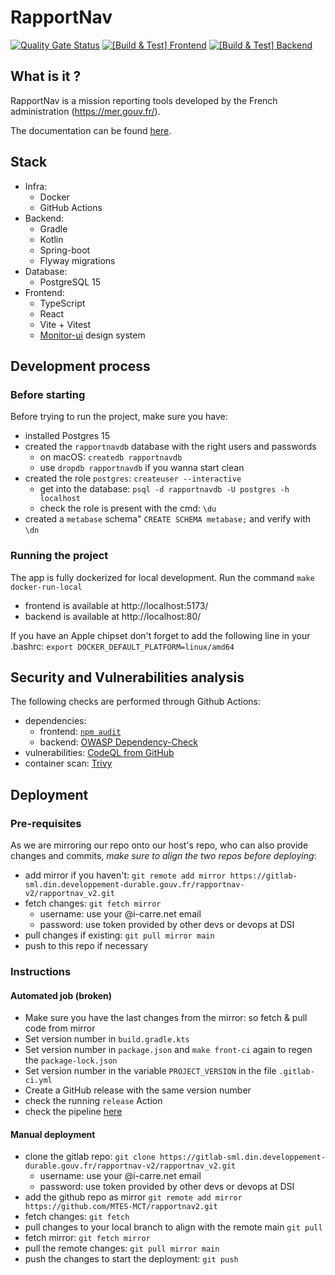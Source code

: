 # RapportNav

[![Quality Gate Status](https://sonarcloud.io/api/project_badges/measure?project=MTES-MCT_rapportnav2&metric=alert_status)](https://sonarcloud.io/summary/new_code?id=MTES-MCT_rapportnav2)
[![[Build & Test] Frontend](https://github.com/MTES-MCT/rapportnav2/actions/workflows/build-and-test-frontend.yml/badge.svg)](https://github.com/MTES-MCT/rapportnav2/actions/workflows/build-and-test-frontend.yml)
[![[Build & Test] Backend](https://github.com/MTES-MCT/rapportnav2/actions/workflows/build-and-test-backend.yml/badge.svg)](https://github.com/MTES-MCT/rapportnav2/actions/workflows/build-and-test-backend.yml)

## What is it ?

RapportNav is a mission reporting tools developed by the French administration (https://mer.gouv.fr/).

The documentation can be found [here](https://mtes-mct.github.io/rapportnav2/#/).

## Stack

- Infra:
  - Docker
  - GitHub Actions
- Backend:
  - Gradle
  - Kotlin
  - Spring-boot
  - Flyway migrations
- Database:
  - PostgreSQL 15
- Frontend:
  - TypeScript
  - React
  - Vite + Vitest
  - [Monitor-ui](https://mtes-mct.github.io/monitor-ui/) design system

## Development process

### Before starting

Before trying to run the project, make sure you have:

- installed Postgres 15
- created the `rapportnavdb` database with the right users and passwords
  - on macOS: `createdb rapportnavdb`
  - use `dropdb rapportnavdb` if you wanna start clean
- created the role `postgres`: `createuser --interactive`
  - get into the database: `psql -d rapportnavdb -U postgres -h localhost`
  - check the role is present with the cmd: `\du`
- created a `metabase` schema" `CREATE SCHEMA metabase;` and verify with `\dn`

### Running the project

The app is fully dockerized for local development. Run the command `make docker-run-local`

- frontend is available at http://localhost:5173/
- backend is available at http://localhost:80/

If you have an Apple chipset don't forget to add the following line in your .bashrc:
`export DOCKER_DEFAULT_PLATFORM=linux/amd64`

## Security and Vulnerabilities analysis

The following checks are performed through Github Actions:

- dependencies:
  - frontend: [`npm audit`](https://docs.npmjs.com/auditing-package-dependencies-for-security-vulnerabilities)
  - backend: [OWASP Dependency-Check](https://mvnrepository.com/artifact/org.owasp/dependency-check-maven)
- vulnerabilities: [CodeQL from GitHub](https://codeql.github.com/)
- container scan: [Trivy](https://www.aquasec.com/products/trivy/)

## Deployment

### Pre-requisites

As we are mirroring our repo onto our host's repo, who can also provide changes and commits, _make sure to align the
two repos before deploying_:

- add mirror if you
  haven't: `git remote add mirror https://gitlab-sml.din.developpement-durable.gouv.fr/rapportnav-v2/rapportnav_v2.git`
- fetch changes: `git fetch mirror`
  - username: use your @i-carre.net email
  - password: use token provided by other devs or devops at DSI
- pull changes if existing: `git pull mirror main`
- push to this repo if necessary

### Instructions

#### Automated job (broken)

- Make sure you have the last changes from the mirror: so fetch & pull code from mirror
- Set version number in `build.gradle.kts`
- Set version number in `package.json` and `make front-ci` again to regen the `package-lock.json`
- Set version number in the variable `PROJECT_VERSION` in the file `.gitlab-ci.yml`
- Create a GitHub release with the same version number
- check the running `release` Action
- check the
  pipeline [here](https://gitlab-sml.din.developpement-durable.gouv.fr/num3-exploitation/deploiement-continu/gitlab-ci/applications/rapportnav-v2/rapportnav-v2/-/pipelines)

#### Manual deployment

- clone the gitlab repo:
  `git clone https://gitlab-sml.din.developpement-durable.gouv.fr/rapportnav-v2/rapportnav_v2.git`
  - username: use your @i-carre.net email
  - password: use token provided by other devs or devops at DSI
- add the github repo as mirror `git remote add mirror https://github.com/MTES-MCT/rapportnav2.git`
- fetch changes: `git fetch`
- pull changes to your local branch to align with the remote main `git pull`
- fetch mirror: `git fetch mirror`
- pull the remote changes: `git pull mirror main`
- push the changes to start the deployment: `git push`

